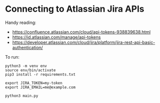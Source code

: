 # Connecting to Atlassian Jira APIs

Handy reading:

- https://confluence.atlassian.com/cloud/api-tokens-938839638.html
- https://id.atlassian.com/manage/api-tokens
- https://developer.atlassian.com/cloud/jira/platform/jira-rest-api-basic-authentication/

To run:

```
python3 -m venv env
source env/bin/activate
pip3 install -r requirements.txt

export JIRA_TOKEN=my-token
export JIRA_EMAIL=me@example.com

python3 main.py
```
